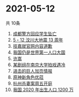 # 2021-05-12
  共 10条

  <!-- BEGIN -->
  <!-- 最后更新时间:Wed May 12 2021 10:12:29 GMT+0000 (Coordinated Universal Time) -->
  1. [成都警方回应学生坠亡](https://www.zhihu.com/search?q=成都49中)
1. [5・12 汶川大地震 13 周年](https://www.zhihu.com/search?q=汶川地震)
1. [技嘉就官网内容道歉](https://www.zhihu.com/search?q=技嘉)
1. [我国仍是世界第一人口大国](https://www.zhihu.com/search?q=七普数据)
1. [许嵩](https://www.zhihu.com/search?q=许嵩)
1. [某剧组在南京大学拍戏遇冷](https://www.zhihu.com/search?q=南京大学)
1. [进击的巨人加页情报](https://www.zhihu.com/search?q=进击的巨人)
1. [原神新角色优菈](https://www.zhihu.com/search?q=原神)
1. [杭州杀妻案周五开庭](https://www.zhihu.com/search?q=杭州杀妻案)
1. [我国 2020 年出生人口 1200 万](https://www.zhihu.com/search?q=生育率)
  <!-- END -->
  